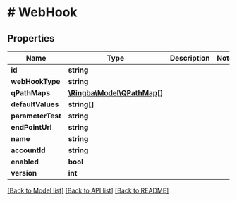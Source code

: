 # # WebHook

## Properties

Name | Type | Description | Notes
------------ | ------------- | ------------- | -------------
**id** | **string** |  |
**webHookType** | **string** |  |
**qPathMaps** | [**\Ringba\Model\QPathMap[]**](QPathMap.md) |  |
**defaultValues** | **string[]** |  |
**parameterTest** | **string** |  |
**endPointUrl** | **string** |  |
**name** | **string** |  |
**accountId** | **string** |  |
**enabled** | **bool** |  |
**version** | **int** |  |

[[Back to Model list]](../../README.md#models) [[Back to API list]](../../README.md#endpoints) [[Back to README]](../../README.md)
